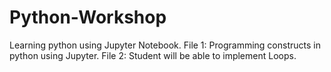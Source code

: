 # Python-Workshop
Learning python using Jupyter Notebook.
File 1: Programming constructs in python using Jupyter.
File 2: Student will be able to implement Loops. 
